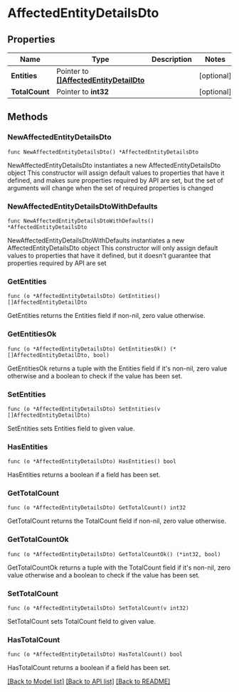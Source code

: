 # AffectedEntityDetailsDto

## Properties

Name | Type | Description | Notes
------------ | ------------- | ------------- | -------------
**Entities** | Pointer to [**[]AffectedEntityDetailDto**](AffectedEntityDetailDto.md) |  | [optional] 
**TotalCount** | Pointer to **int32** |  | [optional] 

## Methods

### NewAffectedEntityDetailsDto

`func NewAffectedEntityDetailsDto() *AffectedEntityDetailsDto`

NewAffectedEntityDetailsDto instantiates a new AffectedEntityDetailsDto object
This constructor will assign default values to properties that have it defined,
and makes sure properties required by API are set, but the set of arguments
will change when the set of required properties is changed

### NewAffectedEntityDetailsDtoWithDefaults

`func NewAffectedEntityDetailsDtoWithDefaults() *AffectedEntityDetailsDto`

NewAffectedEntityDetailsDtoWithDefaults instantiates a new AffectedEntityDetailsDto object
This constructor will only assign default values to properties that have it defined,
but it doesn't guarantee that properties required by API are set

### GetEntities

`func (o *AffectedEntityDetailsDto) GetEntities() []AffectedEntityDetailDto`

GetEntities returns the Entities field if non-nil, zero value otherwise.

### GetEntitiesOk

`func (o *AffectedEntityDetailsDto) GetEntitiesOk() (*[]AffectedEntityDetailDto, bool)`

GetEntitiesOk returns a tuple with the Entities field if it's non-nil, zero value otherwise
and a boolean to check if the value has been set.

### SetEntities

`func (o *AffectedEntityDetailsDto) SetEntities(v []AffectedEntityDetailDto)`

SetEntities sets Entities field to given value.

### HasEntities

`func (o *AffectedEntityDetailsDto) HasEntities() bool`

HasEntities returns a boolean if a field has been set.

### GetTotalCount

`func (o *AffectedEntityDetailsDto) GetTotalCount() int32`

GetTotalCount returns the TotalCount field if non-nil, zero value otherwise.

### GetTotalCountOk

`func (o *AffectedEntityDetailsDto) GetTotalCountOk() (*int32, bool)`

GetTotalCountOk returns a tuple with the TotalCount field if it's non-nil, zero value otherwise
and a boolean to check if the value has been set.

### SetTotalCount

`func (o *AffectedEntityDetailsDto) SetTotalCount(v int32)`

SetTotalCount sets TotalCount field to given value.

### HasTotalCount

`func (o *AffectedEntityDetailsDto) HasTotalCount() bool`

HasTotalCount returns a boolean if a field has been set.


[[Back to Model list]](../README.md#documentation-for-models) [[Back to API list]](../README.md#documentation-for-api-endpoints) [[Back to README]](../README.md)


